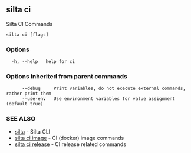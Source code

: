 ## silta ci

Silta CI Commands

```
silta ci [flags]
```

### Options

```
  -h, --help   help for ci
```

### Options inherited from parent commands

```
      --debug     Print variables, do not execute external commands, rather print them
      --use-env   Use environment variables for value assignment (default true)
```

### SEE ALSO

* [silta](silta.md)	 - Silta CLI
* [silta ci image](silta_ci_image.md)	 - CI (docker) image commands
* [silta ci release](silta_ci_release.md)	 - CI release related commands

